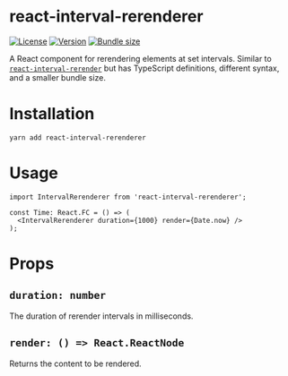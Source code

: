 # react-interval-rerenderer

[![License](https://shields.io/npm/l/react-interval-rerenderer?style=flat-square)](./LICENSE)
[![Version](https://shields.io/npm/v/react-interval-rerenderer?style=flat-square)](https://www.npmjs.com/package/react-interval-rerenderer)
[![Bundle size](https://shields.io/bundlephobia/minzip/react-interval-rerenderer?style=flat-square)](https://bundlephobia.com/result?p=react-interval-rerenderer)

A React component for rerendering elements at set intervals.
Similar to [`react-interval-rerender`](https://github.com/jcoreio/react-interval-rerender) but has TypeScript definitions, different syntax, and a smaller bundle size.

# Installation

`yarn add react-interval-rerenderer`

# Usage

```tsx
import IntervalRerenderer from 'react-interval-rerenderer';

const Time: React.FC = () => (
  <IntervalRerenderer duration={1000} render={Date.now} />
);
```

# Props

## `duration: number`

The duration of rerender intervals in milliseconds.

## `render: () => React.ReactNode`

Returns the content to be rendered.
